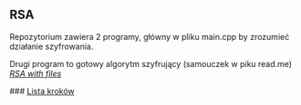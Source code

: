 ## RSA
<p>Repozytorium zawiera 2 programy, główny w pliku main.cpp by zrozumieć działanie szyfrowania.</p>
<p>
Drugi program to gotowy algorytm szyfrujący (samouczek w piku read.me) <i><a href="./RSA with files">RSA with files</a></i> </p>
### <a href="https://informacja.github.io/RSA/"> Lista kroków </a>
